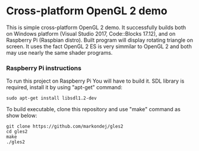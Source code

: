 # Cross-platform OpenGL 2 demo

This is simple cross-platform OpenGL 2 demo. It successfully builds both on Windows platform (Visual Studio 2017, Code::Blocks 17.12), and on Raspberry Pi (Raspbian distro).
Built program will display rotating triangle on screen. It uses the fact OpenGL 2 ES is very simmilar to OpenGL 2 and both may use nearly the same shader programs.

### Raspberry Pi instructions

To run this project on Raspberry Pi You will have to build it. SDL library is required, install it by using "apt-get" command:
```
sudo apt-get install libsdl1.2-dev

```
To build executable, clone this repository and use "make" command as show below:
```
git clone https://github.com/markondej/gles2
cd gles2
make
./gles2
```
